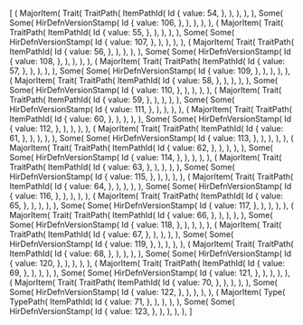 [
    (
        MajorItem(
            Trait(
                TraitPath(
                    ItemPathId(
                        Id {
                            value: 54,
                        },
                    ),
                ),
            ),
        ),
        Some(
            Some(
                HirDefnVersionStamp(
                    Id {
                        value: 106,
                    },
                ),
            ),
        ),
    ),
    (
        MajorItem(
            Trait(
                TraitPath(
                    ItemPathId(
                        Id {
                            value: 55,
                        },
                    ),
                ),
            ),
        ),
        Some(
            Some(
                HirDefnVersionStamp(
                    Id {
                        value: 107,
                    },
                ),
            ),
        ),
    ),
    (
        MajorItem(
            Trait(
                TraitPath(
                    ItemPathId(
                        Id {
                            value: 56,
                        },
                    ),
                ),
            ),
        ),
        Some(
            Some(
                HirDefnVersionStamp(
                    Id {
                        value: 108,
                    },
                ),
            ),
        ),
    ),
    (
        MajorItem(
            Trait(
                TraitPath(
                    ItemPathId(
                        Id {
                            value: 57,
                        },
                    ),
                ),
            ),
        ),
        Some(
            Some(
                HirDefnVersionStamp(
                    Id {
                        value: 109,
                    },
                ),
            ),
        ),
    ),
    (
        MajorItem(
            Trait(
                TraitPath(
                    ItemPathId(
                        Id {
                            value: 58,
                        },
                    ),
                ),
            ),
        ),
        Some(
            Some(
                HirDefnVersionStamp(
                    Id {
                        value: 110,
                    },
                ),
            ),
        ),
    ),
    (
        MajorItem(
            Trait(
                TraitPath(
                    ItemPathId(
                        Id {
                            value: 59,
                        },
                    ),
                ),
            ),
        ),
        Some(
            Some(
                HirDefnVersionStamp(
                    Id {
                        value: 111,
                    },
                ),
            ),
        ),
    ),
    (
        MajorItem(
            Trait(
                TraitPath(
                    ItemPathId(
                        Id {
                            value: 60,
                        },
                    ),
                ),
            ),
        ),
        Some(
            Some(
                HirDefnVersionStamp(
                    Id {
                        value: 112,
                    },
                ),
            ),
        ),
    ),
    (
        MajorItem(
            Trait(
                TraitPath(
                    ItemPathId(
                        Id {
                            value: 61,
                        },
                    ),
                ),
            ),
        ),
        Some(
            Some(
                HirDefnVersionStamp(
                    Id {
                        value: 113,
                    },
                ),
            ),
        ),
    ),
    (
        MajorItem(
            Trait(
                TraitPath(
                    ItemPathId(
                        Id {
                            value: 62,
                        },
                    ),
                ),
            ),
        ),
        Some(
            Some(
                HirDefnVersionStamp(
                    Id {
                        value: 114,
                    },
                ),
            ),
        ),
    ),
    (
        MajorItem(
            Trait(
                TraitPath(
                    ItemPathId(
                        Id {
                            value: 63,
                        },
                    ),
                ),
            ),
        ),
        Some(
            Some(
                HirDefnVersionStamp(
                    Id {
                        value: 115,
                    },
                ),
            ),
        ),
    ),
    (
        MajorItem(
            Trait(
                TraitPath(
                    ItemPathId(
                        Id {
                            value: 64,
                        },
                    ),
                ),
            ),
        ),
        Some(
            Some(
                HirDefnVersionStamp(
                    Id {
                        value: 116,
                    },
                ),
            ),
        ),
    ),
    (
        MajorItem(
            Trait(
                TraitPath(
                    ItemPathId(
                        Id {
                            value: 65,
                        },
                    ),
                ),
            ),
        ),
        Some(
            Some(
                HirDefnVersionStamp(
                    Id {
                        value: 117,
                    },
                ),
            ),
        ),
    ),
    (
        MajorItem(
            Trait(
                TraitPath(
                    ItemPathId(
                        Id {
                            value: 66,
                        },
                    ),
                ),
            ),
        ),
        Some(
            Some(
                HirDefnVersionStamp(
                    Id {
                        value: 118,
                    },
                ),
            ),
        ),
    ),
    (
        MajorItem(
            Trait(
                TraitPath(
                    ItemPathId(
                        Id {
                            value: 67,
                        },
                    ),
                ),
            ),
        ),
        Some(
            Some(
                HirDefnVersionStamp(
                    Id {
                        value: 119,
                    },
                ),
            ),
        ),
    ),
    (
        MajorItem(
            Trait(
                TraitPath(
                    ItemPathId(
                        Id {
                            value: 68,
                        },
                    ),
                ),
            ),
        ),
        Some(
            Some(
                HirDefnVersionStamp(
                    Id {
                        value: 120,
                    },
                ),
            ),
        ),
    ),
    (
        MajorItem(
            Trait(
                TraitPath(
                    ItemPathId(
                        Id {
                            value: 69,
                        },
                    ),
                ),
            ),
        ),
        Some(
            Some(
                HirDefnVersionStamp(
                    Id {
                        value: 121,
                    },
                ),
            ),
        ),
    ),
    (
        MajorItem(
            Trait(
                TraitPath(
                    ItemPathId(
                        Id {
                            value: 70,
                        },
                    ),
                ),
            ),
        ),
        Some(
            Some(
                HirDefnVersionStamp(
                    Id {
                        value: 122,
                    },
                ),
            ),
        ),
    ),
    (
        MajorItem(
            Type(
                TypePath(
                    ItemPathId(
                        Id {
                            value: 71,
                        },
                    ),
                ),
            ),
        ),
        Some(
            Some(
                HirDefnVersionStamp(
                    Id {
                        value: 123,
                    },
                ),
            ),
        ),
    ),
]